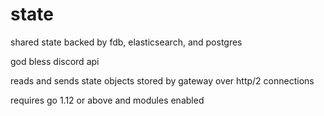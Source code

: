 # state

shared state backed by fdb, elasticsearch, and postgres

god bless discord api

reads and sends state objects stored by gateway over http/2 connections

requires go 1.12 or above and modules enabled
